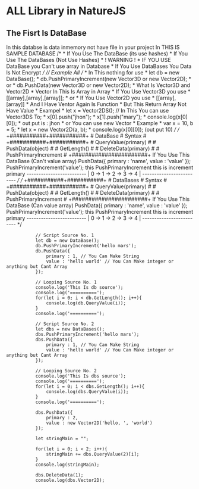 # ALL Library in NatureJS

## The Fisrt Is DataBase
In this databse is data inmemory not have file in your project
In THIS IS SAMPLE DATABASE
            /*
             * If You Use The DataBase 
               (its use hashes)
             * If You Use The DataBases
               (Not Use Hashes)
             * ! WARNING !
             * IF YOU USE DataBase you
               Can't use array in Database
             * If You Use DataBases You
               Data Is Not Encrypt
             */
             // Example All
             /*
              * In This nothing for use
              * let db = new DataBase();
              * db.PushPrimaryIncrement(new Vector3D or new Vector2D);
              * or
              * db.PushData(new Vector3D or new Vector2D);
              * What Is Vector3D and Vector2D
              * Vector In This Is Array in Array
              * If You Use Vector3D you use 
              * [[array],[array],[array]];
              * or
              * If You Use Vector2D you use
              * [[array],[array]]
              * And I Have Ventor Again Is Function
              * But This Return Array Not Have Value
              * Exampel
              * let x = Vector2DS(); // In This You can use Vector3DS To;
              * x[0].push("jhon");
              * x[1].push("mary");
              * console.log(x[0][0]);
              * out put is : jhon
              * or You can use new Vector
              * Example
              * var x = 10, b = 5;
              * let x = new Vector2D(a, b);
              * console.log(x[0][0]);
                (out put 10)
              */
              /*
               +###########+###########+
               # DataBase  # Syntax    #
               +###########+###########+
               # QueryValue(primary)   #
               # PushData(object)      #
               # GetLength()           #
               # DeleteData(primary)   #
               # PushPrimaryIncrement  #
               +#######################+
               If You Use This DataBase
               (Can't value array)
               PushData({
                   primary : 'name',
                   value : 'value'
               });
               PushPrimaryIncrement('value');
               this PushPrimaryIncrement
               this is increment primary
               -------------------------
               | 0 -> 1 -> 2 -> 3 -> 4 |
               -------------------------
               */
               /*
               +###########+###########+
               # DataBases # Syntax    #
               +###########+###########+
               # QueryValue(primary)   #
               # PushData(object)      #
               # GetLength()           #
               # DeleteData(primary)   #
               # PushPrimaryIncrement  #
               +#######################+
               If You Use This DataBase
               (Can value array)
               PushData({
                   primary : 'name',
                   value : 'value'
               });
               PushPrimaryIncrement('value');
               this PushPrimaryIncrement
               this is increment primary
               -------------------------
               | 0 -> 1 -> 2 -> 3 -> 4 |
               -------------------------
               */
               
               // Script Source No. 1
               let db = new DataBase();
               db.PushPrimaryIncrement('hello mars');
               db.PushData({
                   primary : 1, // You Can Make String
                   value : 'hello world' // You Can Make integer or anything but Cant Array
               });
               
               // Looping Source No. 1
               console.log('This Is db source');
               console.log('==========');
               for(let i = 0; i < db.GetLength(); i++){
                   console.log(db.QueryValue(i));
               }
               console.log('==========');
               
               // Script Source No. 2
               let dbs = new DataBases();
               dbs.PushPrimaryIncrement('hello mars');
               dbs.PushData({
                   primary : 1, // You Can Make String
                   value : 'hello world' // You Can Make integer or anything but Cant Array
               });
               
               // Looping Source No. 2
               console.log('This Is dbs source');
               console.log('==========');
               for(let i = 0; i < dbs.GetLength(); i++){
                   console.log(dbs.QueryValue(i));
               }
               console.log('==========');
               
               dbs.PushData({
                   primary : 2,
                   value : new Vector2D('hello, ', 'world')
               });
               
               let stringMain = "";
               
               for(let i = 0; i < 2; i++){
                   stringMain += dbs.QueryValue(2)[i];
               }
               console.log(stringMain);
               
               dbs.DeleteData(1);
               console.log(dbs.Vector2D);
